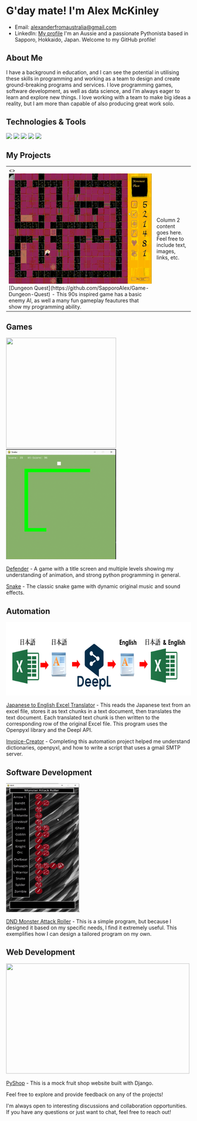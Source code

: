 # G'day mate! I'm Alex McKinley
- Email: alexanderfromaustralia@gmail.com
- LinkedIn: [My profile](https://www.linkedin.com/in/alex-mckinley-257266296/)
I'm an Aussie and a passionate Pythonista based in Sapporo, Hokkaido, Japan. Welcome to my GitHub profile!

## About Me
I have a background in education, and I can see the potential in utilising these skills in programming and working as a team to design and create ground-breaking programs and services. I love programming games, software development, as well as data science, and I'm always eager to learn and explore new things. I love working with a team to make big ideas a reality, but I am more than capable of also producing great work solo.

## Technologies & Tools
  <img src="https://upload.wikimedia.org/wikipedia/commons/c/c3/Python-logo-notext.svg" height="60">  <img src="https://upload.wikimedia.org/wikipedia/commons/thumb/7/75/Django_logo.svg/260px-Django_logo.svg.png" height="60">  <img src="https://upload.wikimedia.org/wikipedia/commons/thumb/8/87/Sql_data_base_with_logo.png/800px-Sql_data_base_with_logo.png?20210130181641" height="60">  <img src="https://upload.wikimedia.org/wikipedia/commons/thumb/6/61/HTML5_logo_and_wordmark.svg/120px-HTML5_logo_and_wordmark.svg.png" height="60">  <img src="https://upload.wikimedia.org/wikipedia/commons/thumb/1/18/ISO_C%2B%2B_Logo.svg/1822px-ISO_C%2B%2B_Logo.svg.png" height="60"> 

## My Projects
<table>
  <tr>
    <td>
      <>
      <img src="https://github.com/SapporoAlex/Game-Dungeon-Quest/blob/main/assets/preview.gif" width="400" height="300">
        [Dungeon Quest](https://github.com/SapporoAlex/Game-Dungeon-Quest) - This 90s inspired game has a basic enemy AI, as well a many fun gameplay feautures that show my programming ability.
    </td>
    <td>
      <!-- Content for column 2 -->
      Column 2 content goes here. Feel free to include text, images, links, etc.
    </td>
  </tr>
</table>
<h2> Games </h2>

  <img src="https://github.com/SapporoAlex/Game-Defender/blob/main/assets/preview.gif" width="300" height="300">  <img src="https://github.com/SapporoAlex/Game-Snake/blob/main/assets/sample.gif" width="300" height="300">



[Defender](https://github.com/SapporoAlex/Game-Defender) - A game with a title screen and multiple levels showing my understanding of animation, and strong python programming in general. 

[Snake](https://github.com/SapporoAlex/Game-Snake) - The classic snake game with dynamic original music and sound effects.

<h2> Automation </h2>

<img src="https://github.com/SapporoAlex/Excel-to-Deepl-Translator/blob/main/process.png" width="700" height="200">

[Japanese to English Excel Translator](https://github.com/SapporoAlex/Excel-to-Deepl-Translator) - This reads the Japanese text from an excel file, stores it as text chunks in a text document, then translates the text document. Each translated text chunk is then written to the corresponding row of the original Excel file. This program uses the Openpyxl library and the Deepl API.

[Invoice-Creator](https://github.com/SapporoAlex/Automated-Invoice) - Completing this automation project helped me understand dictionaries, openpyxl, and how to write a script that uses a gmail SMTP server.

<h2> Software Development </h2>

<img src="https://github.com/SapporoAlex/DND-Monster-Attack-Roller-GUI/blob/main/MAR%20Assets/Other/preview.gif" width="200" height="350">

[DND Monster Attack Roller](https://github.com/SapporoAlex/DND-Monster-Attack-Roller-GUI) - This is a simple program, but because I designed it based on my specific needs, I find it extremely useful. This exemplifies how I can design a tailored program on my own.

<h2> Web Development </h2>

<img src="https://github.com/SapporoAlex/PyShop-Website-Made-in-Django/blob/main/Preview.jpg?raw=true" width="500" height="300">

[PyShop](https://github.com/SapporoAlex/PyShop-Website-Made-in-Django) - This is a mock fruit shop website built with Django.

Feel free to explore and provide feedback on any of the projects!

I'm always open to interesting discussions and collaboration opportunities. If you have any questions or just want to chat, feel free to reach out!
